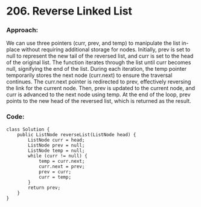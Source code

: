 # 206. Reverse Linked List

### Approach:
We can use three pointers (curr, prev, and temp) to manipulate the list in-place without requiring additional storage for nodes. Initially, prev is set to null to represent the new tail of the reversed list, and curr is set to the head of the original list. The function iterates through the list until curr becomes null, signifying the end of the list. During each iteration, the temp pointer temporarily stores the next node (curr.next) to ensure the traversal continues. The curr.next pointer is redirected to prev, effectively reversing the link for the current node. Then, prev is updated to the current node, and curr is advanced to the next node using temp. At the end of the loop, prev points to the new head of the reversed list, which is returned as the result.

### Code:
```
class Solution {
    public ListNode reverseList(ListNode head) {
        ListNode curr = head;
        ListNode prev = null;
        ListNode temp = null;
        while (curr != null) {
            temp = curr.next;
            curr.next = prev;
            prev = curr;
            curr = temp;
        }
        return prev;
    }
}
```